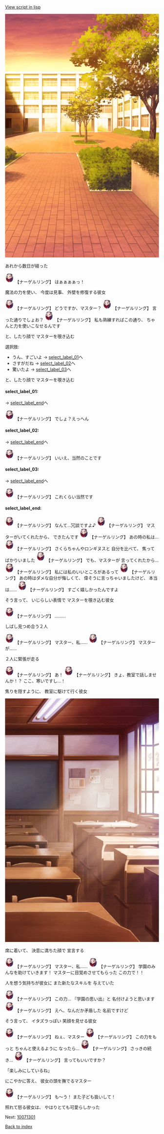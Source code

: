 [View script in lisp](../scripts/10066203.txt)

![courtyard_evening.png](../images/backgrounds/courtyard_evening.png)

あれから数日が経った

<img src="../images/units/100661.png" alt="100661.png" height="34"/>
【ナーゲルリング】
はぁぁぁぁっ！

魔法の力を使い、
今度は見事、
外壁を修復する彼女

<img src="../images/units/100661.png" alt="100661.png" height="34"/>
【ナーゲルリング】
どうですか、マスター？

<img src="../images/units/100661.png" alt="100661.png" height="34"/>
【ナーゲルリング】
言った通りでしょお？

<img src="../images/units/100661.png" alt="100661.png" height="34"/>
【ナーゲルリング】
私も熟練すればこの通り、
ちゃんと力を使いこなせるんです

と、したり顔で
マスターを覗き込む

選択肢:
- うん、すごいよ → [select_label_01](#select_label_01)へ
- さすがだね → [select_label_02](#select_label_02)へ
- 驚いたよ → [select_label_03](#select_label_03)へ

と、したり顔で
マスターを覗き込む

#### select_label_01:
 → [select_label_end](#select_label_end)へ

<img src="../images/units/100661.png" alt="100661.png" height="34"/>
【ナーゲルリング】
でしょ？えっへん

#### select_label_02:
 → [select_label_end](#select_label_end)へ

<img src="../images/units/100661.png" alt="100661.png" height="34"/>
【ナーゲルリング】
いいえ、当然のことです

#### select_label_03:
 → [select_label_end](#select_label_end)へ

<img src="../images/units/100661.png" alt="100661.png" height="34"/>
【ナーゲルリング】
これくらい当然です

#### select_label_end:

<img src="../images/units/100661.png" alt="100661.png" height="34"/>
【ナーゲルリング】
なんて…冗談ですよ♪

<img src="../images/units/100661.png" alt="100661.png" height="34"/>
【ナーゲルリング】
マスターがいてくれたから、
できたんです

<img src="../images/units/100661.png" alt="100661.png" height="34"/>
【ナーゲルリング】
あの時の私は…

<img src="../images/units/100661.png" alt="100661.png" height="34"/>
【ナーゲルリング】
さくらちゃんやロンギヌスと
自分を比べて、
焦ってばかりいました

<img src="../images/units/100661.png" alt="100661.png" height="34"/>
【ナーゲルリング】
でも、マスターが
言ってくれたから…

<img src="../images/units/100661.png" alt="100661.png" height="34"/>
【ナーゲルリング】
私には私のいいところがあるって

<img src="../images/units/100661.png" alt="100661.png" height="34"/>
【ナーゲルリング】
あの時はダメな自分が悔しくて、
偉そうに言っちゃいましたけど、
本当は……

<img src="../images/units/100661.png" alt="100661.png" height="34"/>
【ナーゲルリング】
すごく嬉しかったんですよ

そう言って、
いじらしい表情で
マスターを覗き込む彼女

<img src="../images/units/100661.png" alt="100661.png" height="34"/>
【ナーゲルリング】
………

しばし見つめ合う２人

<img src="../images/units/100661.png" alt="100661.png" height="34"/>
【ナーゲルリング】
マスター、私……

<img src="../images/units/100661.png" alt="100661.png" height="34"/>
【ナーゲルリング】
マスターが……

２人に緊張が走る

<img src="../images/units/100661.png" alt="100661.png" height="34"/>
【ナーゲルリング】
あ！

<img src="../images/units/100661.png" alt="100661.png" height="34"/>
【ナーゲルリング】
きょ、教室で話しませんか！？
ここ、寒いですし…！

焦りを隠すように、
教室に駆けて行く彼女

![classroom03_daytime.png](../images/backgrounds/classroom03_daytime.png)

席に着いて、
決意に満ちた顔で
宣言する

<img src="../images/units/100661.png" alt="100661.png" height="34"/>
【ナーゲルリング】
マスター、私……

<img src="../images/units/100661.png" alt="100661.png" height="34"/>
【ナーゲルリング】
学園のみんなを助けていきます！
マスターに目覚めさせてもらった
この力で！！

人を想う気持ちが彼女に
また新たなスキルを
与えていた

<img src="../images/units/100661.png" alt="100661.png" height="34"/>
【ナーゲルリング】
この力…
『学園の思い出』と
名付けようと思います

<img src="../images/units/100661.png" alt="100661.png" height="34"/>
【ナーゲルリング】
えへ、なんだか矛盾した
名前ですけど

そう言って、
イタズラっぽい
笑顔を見せる彼女

<img src="../images/units/100661.png" alt="100661.png" height="34"/>
【ナーゲルリング】
ねぇ、マスター

<img src="../images/units/100661.png" alt="100661.png" height="34"/>
【ナーゲルリング】
この力をもっと
ちゃんと使えるように
なったら…

<img src="../images/units/100661.png" alt="100661.png" height="34"/>
【ナーゲルリング】
さっきの続き…

<img src="../images/units/100661.png" alt="100661.png" height="34"/>
【ナーゲルリング】
言ってもいいですか？

「楽しみにしているね」

にこやかに答え、
彼女の頭を撫でるマスター

<img src="../images/units/100661.png" alt="100661.png" height="34"/>
【ナーゲルリング】
も～う！
また子ども扱いして！

照れて怒る彼女は、
やはりとても可愛らしかった


Next: [10071301](10071301.md)

[Back to index](index.md)
